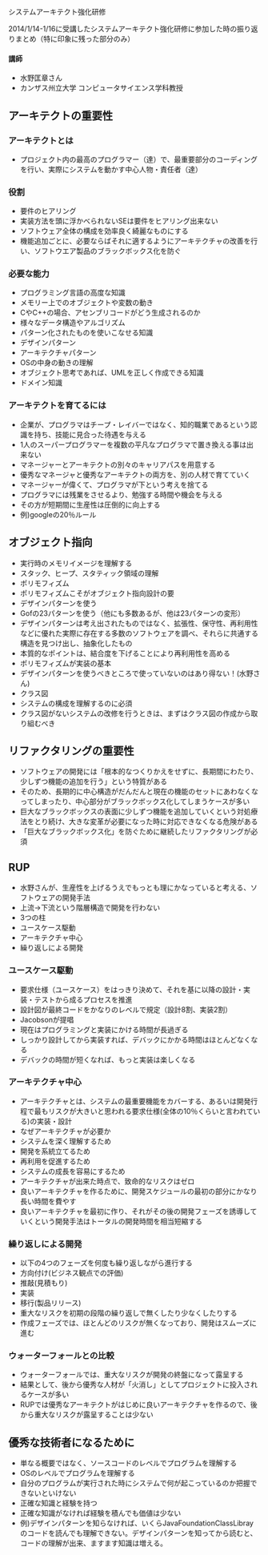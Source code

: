 システムアーキテクト強化研修

2014/1/14-1/16に受講したシステムアーキテクト強化研修に参加した時の振り返りまとめ（特に印象に残った部分のみ）

#### 講師
* 水野匡章さん
* カンザス州立大学 コンピュータサイエンス学科教授



## アーキテクトの重要性
### アーキテクトとは
* プロジェクト内の最高のプログラマー（達）で、最重要部分のコーディングを行い、実際にシステムを動かす中心人物・責任者（達）

### 役割
* 要件のヒアリング
 * 実装方法を頭に浮かべられないSEは要件をヒアリング出来ない
* ソフトウェア全体の構成を効率良く綺麗なものにする
* 機能追加ごとに、必要ならばそれに適するようにアーキテクチャの改善を行い、ソフトウエア製品のブラックボックス化を防ぐ

### 必要な能力
* プログラミング言語の高度な知識
 * メモリー上でのオブジェクトや変数の動き
 * CやC++の場合、アセンブリコードがどう生成されるのか
* 様々なデータ構造やアルゴリズム
* パターン化されたものを使いこなせる知識
 * デザインパターン
 * アーキテクチャパターン
* OSの中身の動きの理解
* オブジェクト思考であれば、UMLを正しく作成できる知識
* ドメイン知識

### アーキテクトを育てるには
* 企業が、プログラマはチープ・レイバーではなく、知的職業であるという認識を持ち、技能に見合った待遇を与える
 * 1人のスーパープログラマーを複数の平凡なプログラマで置き換える事は出来ない
* マネージャーとアーキテクトの別々のキャリアパスを用意する
 * 優秀なマネージャと優秀なアーキテクトの両方を、別の人材で育てていく
 * マネージャーが偉くて、プログラマが下という考えを捨てる
* プログラマには残業をさせるより、勉強する時間や機会を与える
 * その方が短期間に生産性は圧倒的に向上する
 * 例)googleの20％ルール

## オブジェクト指向
* 実行時のメモリイメージを理解する
 * スタック、ヒープ、スタティック領域の理解
* ポリモフィズム
 * ポリモフィズムこそがオブジェクト指向設計の要
* デザインパターンを使う
 * Gofの23パターンを使う（他にも多数あるが、他は23パターンの変形）
 * デザインパターンは考え出されたものではなく、拡張性、保守性、再利用性などに優れた実際に存在する多数のソフトウェアを調べ、それらに共通する構造を見つけ出し、抽象化したもの
 * 本質的なポイントは、結合度を下げることにより再利用性を高める
 * ポリモフィズムが実装の基本
 * デザインパターンを使うべきところで使っていないのはあり得ない！(水野さん)
* クラス図
 * システムの構成を理解するのに必須
 * クラス図がないシステムの改修を行うときは、まずはクラス図の作成から取り組むべき

## リファクタリングの重要性
 * ソフトウェアの開発には「根本的なつくりかえをせずに、長期間にわたり、少しずつ機能の追加を行う」という特質がある
 * そのため、長期的に中心構造がだんだんと現在の機能のセットにあわなくなってしまったり、中心部分がブラックボックス化してしまうケースが多い
 * 巨大なブラックボックスの表面に少しずつ機能を追加していくという対処療法をとり続け、大きな変革が必要になった時に対応できなくなる危険がある
 * 「巨大なブラックボックス化」を防ぐために継続したリファクタリングが必須

## RUP
* 水野さんが、生産性を上げるうえでもっとも理にかなっていると考える、ソフトウェアの開発手法
* 上流→下流という階層構造で開発を行わない
* 3つの柱
 * ユースケース駆動
 * アーキテクチャ中心
 * 繰り返しによる開発

### ユースケース駆動
* 要求仕様（ユースケース）をはっきり決めて、それを基に以降の設計・実装・テストから成るプロセスを推進
* 設計図が最終コードをかなりのレベルで規定（設計8割、実装2割）
 * Jacobsonが提唱
 * 現在はプログラミングと実装にかける時間が長過ぎる
 * しっかり設計してから実装すれば、デバックにかかる時間はほとんどなくなる
 * デバックの時間が短くなれば、もっと実装は楽しくなる

### アーキテクチャ中心
* アーキテクチャとは、システムの最重要機能をカバーする、あるいは開発行程で最もリスクが大きいと思われる要求仕様(全体の10％くらいと言われている)の実装・設計
* なぜアーキテクチャが必要か
 * システムを深く理解するため
 * 開発を系統立てるため
 * 再利用を促進するため
 * システムの成長を容易にするため
* アーキテクチャが出来た時点で、致命的なリスクはゼロ
* 良いアーキテクチャを作るために、開発スケジュールの最初の部分にかなり長い時間を費やす
 * 良いアーキテクチャを最初に作り、それがその後の開発フェーズを誘導していくという開発手法はトータルの開発時間を相当短縮する

### 繰り返しによる開発
* 以下の4つのフェーズを何度も繰り返しながら進行する
 * 方向付け(ビジネス観点での評価)
 * 推敲(見積もり)
 * 実装
 * 移行(製品リリース)
* 重大なリスクを初期の段階の繰り返しで無くしたり少なくしたりする
 * 作成フェーズでは、ほとんどのリスクが無くなっており、開発はスムーズに進む

### ウォーターフォールとの比較
* ウォーターフォールでは、重大なリスクが開発の終盤になって露呈する
 * 結果として、後から優秀な人材が「火消し」としてプロジェクトに投入されるケースが多い
 * RUPでは優秀なアーキテクトがはじめに良いアーキテクチャを作るので、後から重大なリスクが露呈することは少ない

## 優秀な技術者になるために
* 単なる概要ではなく、ソースコードのレベルでプログラムを理解する
* OSのレベルでプログラムを理解する
 * 自分のプログラムが実行された時にシステムで何が起こっているのか把握できないといけない
* 正確な知識と経験を持つ
 * 正確な知識がなければ経験を積んでも価値は少ない
 * 例)デザインパターンを知らなければ、いくらJavaFoundationClassLibrayのコードを読んでも理解できない。デザインパターンを知ってから読むと、コードの理解が出来、ますます知識は増える。
